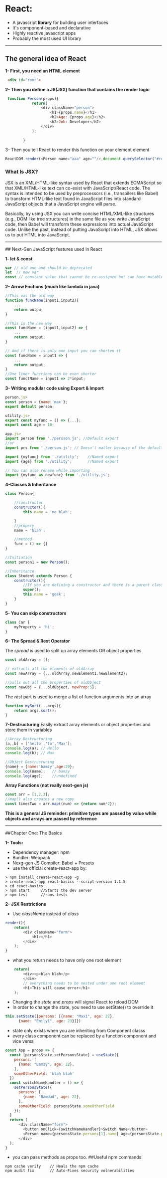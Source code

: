 
# React:
* A javascript **library** for building user interfaces
* It's component-based and declarative
* Highly reactive javascript apps
* Probably the most used UI library
<hr>

## The general idea of React
**1- First, you need an HTML element**
```html
 <div id="root">
```
**2- Then you define a JS(JSX) function that contains the render logic**
```js
 function Person(props){
            return(
                <div className="person">
                    <h1>{props.name}</h1>
                    <h2>Age: {props.age}</h2>
                    <h2>Job: Developer</h2>
                </div>
            );
        
        }
```
3- Then you tell React to render this function on your element element
```js
ReactDOM.render(<Person name="aaa" age=""/>,document.querySelector("#root"));
```

### What Is JSX?
JSX is an XML/HTML-like syntax used by React that extends ECMAScript so that XML/HTML-like text can co-exist with JavaScript/React code. The syntax is intended to be used by preprocessors (i.e., transpilers like Babel) to transform HTML-like text found in JavaScript files into standard JavaScript objects that a JavaScript engine will parse.

Basically, by using JSX you can write concise HTML/XML-like structures (e.g., DOM like tree structures) in the same file as you write JavaScript code, then Babel will transform these expressions into actual JavaScript code. Unlike the past, instead of putting JavaScript into HTML, JSX allows us to put HTML into JavaScript.

<hr/>
## Next-Gen JavaScript features used in React

**1- let & const**
```js
var // old one and should be deprecated
let  // new var
const // constant value that cannot be re-assigned but can have mutable fields
```

**2- Arrow Fnctions (much like lambda in java)**
```js
//This was the old way
function funcName(input1,input2){
    ...
    return outpu;
}

//This is the new way
const funcName = (input1,input2) => {
    ...
    return output;
} 

// And if there is only one input you can shorten it
const funcName = input1 => {
    ...
    return output;
}
//One liner functions can be even shorter
const functName = input1 => 2*input;
```

**3- Writing modular code using Export & Import**
```js
person.js>
const person = {name:'max'};
export default person;
```
```js
utility.js>
export const myfunc = () => {...};
export const age = 10;
```
```js
app.js>
import person from './persson.js'; //Default export
//or
import prs from './person.js'; // Doesn't matter because of the default

import {myfunc} from './utility';    //Named export
import {age} from './utility';       //Named export

// You can also rename while importing
import {myfunc as newfunc} from './utility.js';
```


**4-Classes & Inheritance**

```js
class Person{

    //constructor
    constructor(){
        this.name = 'no blah';

    }
    //propery
    name = 'blah';

    //method
    func = () => {} 
}

//Initiation
const person1 = new Person();

//Inheritance
class Student extends Person {
    constructor(){
        //If you are defining a constructor and there is a parent class, you must call it's constructor
        super();
        this.name = 'geek';
    }
}
```

**5- You can skip constructors**
```js
class Car {
    myProperty = 'hi';
}
```

**6- The Spread & Rest Operator**

The *spread* is used to split up array elements OR object properties
```js
const oldArray = [];

// extracts all the elements of oldArray
const newArray = {...oldArray,newElement1,newElement2};

//pulls out all the properties of oldObject
const newObj = {...oldObject, newProp:5};
```
The *rest* part is used to merge a list of function arguments into an array

```js
function mySort(...args){
    return args.sort();
}
```

**7-Destructuring**
Easily extract array elements or object properties and store them in variables
```js
//Array Destructuring
[a,,b] = ['hello','to','Max'];
console.log(a); // Hello
console.log(b); // Max

//Object Destructuring
{name} = {name:'bamzy',age:29};
console.log(name);   // bamzy
console.log(age);    //undefined
```

**Array Functions (not really next-gen js)**
```js
const arr = [1,2,3];
//map() also creates a new copy
const timesTwo = arr.map((num) => {return num*2});
```

**This is a general JS reminder: primitive types are passed by value while objects and arrays are passed by reference**

<hr/>
##Chapter One: The Basics

**1- Tools:**
* Dependency manager: npm
* Bundler: Webpack
* Nexg-gen JS Compiler: Babel + Presets
* use the official create-react-app by:
```shell
> npm install create-react-app -g
> create-react-app react-basics --script-version 1.1.5
> cd react-basics
> npm start     //Starts the dev server
> npm test      //runs tests
```
**2- JSX Restrictions**
* Use *className* instead of *class*
```js
render(){
    return(
        <div className="form">
            <h1></h1>
        </div>
    );
}
```
* what you return needs to have only one root element
```js
    return(
        <div><p>blah blah</p>
        </div>
        // everything needs to be nested under one root element
        <h1>This will cause error</h1>
    );
```



* Changing the *state* and *props* will signal React to reload DOM
* In order to change the state, you need to use setState() to override it
```js
this.setState({persons: [{name: "Max1", age: 22},
      {name: "Emily1", age: 23}]})
``` 
* state only exists when you are inheriting from Component classs
* every class component can be replaced by a function component and vice versa
```js
const App = props => {
  const [personsState,setPersonsState] = useState({
    persons: [
      {name: "Bamzy", age: 22},
    ],
    someOtherField: 'blah blah'
  })
  const switchNameHandler = () => {
    setPersonsState({
      persons: [
        {name: "Bamdad", age: 22},
      ],
      someOtherField: personsState.someOtherField
    });
  }
  return (
      <div className="form">
        <button onClick={switchNameHandler}>Switch Name</button>
        <Person name={personsState.persons[1].name} age={personsState.persons[1].age}>ffff</Person>
      </div>
  );
}
```
* you can pass methods as props too.
##Useful npm commands:
```shell
npm cache verify    // Heals the npm cache
npm audit fix       // Auto-Fixes security volnerabilities
```